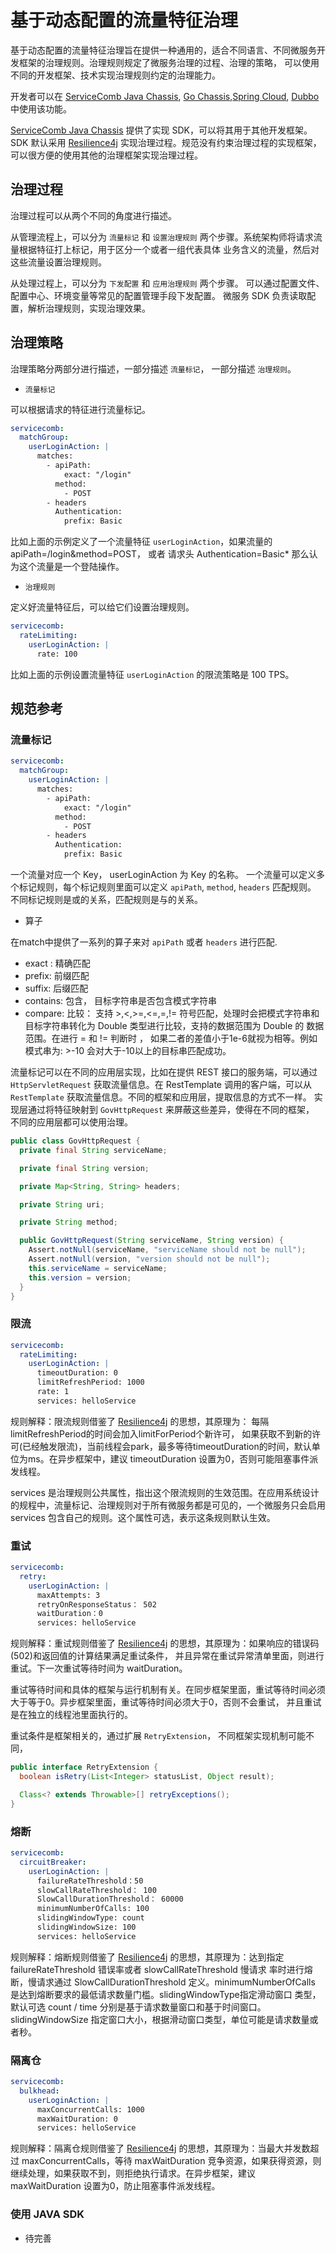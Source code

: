 # 基于动态配置的流量特征治理

基于动态配置的流量特征治理旨在提供一种通用的，适合不同语言、不同微服务开发框架的治理规则。治理规则规定了微服务治理的过程、治理的策略，
可以使用不同的开发框架、技术实现治理规则约定的治理能力。

开发者可以在 [ServiceComb Java Chassis][java-chassis], [Go Chassis][go-chassis],[Spring Cloud][spring-cloud],
[Dubbo][dubbo] 中使用该功能。

[ServiceComb Java Chassis][java-chassis] 提供了实现 SDK，可以将其用于其他开发框架。SDK 默认采用 [Resilience4j][resilience4j]
实现治理过程。规范没有约束治理过程的实现框架，可以很方便的使用其他的治理框架实现治理过程。 

## 治理过程

治理过程可以从两个不同的角度进行描述。

从管理流程上，可以分为 `流量标记` 和 `设置治理规则` 两个步骤。系统架构师将请求流量根据特征打上标记，用于区分一个或者一组代表具体
业务含义的流量，然后对这些流量设置治理规则。

从处理过程上，可以分为 `下发配置` 和 `应用治理规则` 两个步骤。 可以通过配置文件、配置中心、环境变量等常见的配置管理手段下发配置。
微服务 SDK 负责读取配置，解析治理规则，实现治理效果。

## 治理策略

治理策略分两部分进行描述，一部分描述 `流量标记`， 一部分描述 `治理规则`。 

* `流量标记`

可以根据请求的特征进行流量标记。

```yaml
servicecomb:
  matchGroup:
    userLoginAction: |
      matches:
        - apiPath:
            exact: "/login"
          method:
            - POST
        - headers
          Authentication: 
            prefix: Basic
```

比如上面的示例定义了一个流量特征 `userLoginAction`，如果流量的 apiPath=/login&method=POST， 或者 请求头 Authentication=Basic*
那么认为这个流量是一个登陆操作。

* `治理规则`

定义好流量特征后，可以给它们设置治理规则。

```yaml
servicecomb:
  rateLimiting:
    userLoginAction: |
      rate: 100
```

比如上面的示例设置流量特征 `userLoginAction` 的限流策略是 100 TPS。 

## 规范参考

### 流量标记

```yaml
servicecomb:
  matchGroup:
    userLoginAction: |
      matches:
        - apiPath:
            exact: "/login"
          method:
            - POST
        - headers
          Authentication: 
            prefix: Basic
```

一个流量对应一个 Key， userLoginAction 为 Key 的名称。 一个流量可以定义多个标记规则，每个标记规则里面可以定义 `apiPath`,
`method`, `headers` 匹配规则。 不同标记规则是或的关系，匹配规则是与的关系。

* 算子

在match中提供了一系列的算子来对 `apiPath` 或者 `headers` 进行匹配. 

  * exact : 精确匹配
  * prefix: 前缀匹配
  * suffix: 后缀匹配
  * contains: 包含， 目标字符串是否包含模式字符串
  * compare: 比较： 支持 >,<,>=,<=,=,!= 符号匹配，处理时会把模式字符串和目标字符串转化为 Double 类型进行比较，支持的数据范围为 Double 的
     数据范围。在进行 = 和 != 判断时 ， 如果二者的差值小于1e-6就视为相等。例如模式串为: >-10 会对大于-10以上的目标串匹配成功。

流量标记可以在不同的应用层实现，比如在提供 REST 接口的服务端，可以通过 `HttpServletRequest` 获取流量信息。在 RestTemplate 调用的客户端，可以从
`RestTemplate` 获取流量信息。不同的框架和应用层，提取信息的方式不一样。 实现层通过将特征映射到 `GovHttpRequest` 来屏蔽这些差异，使得在不同的框架，
不同的应用层都可以使用治理。

```java
public class GovHttpRequest {
  private final String serviceName;

  private final String version;

  private Map<String, String> headers;

  private String uri;

  private String method;

  public GovHttpRequest(String serviceName, String version) {
    Assert.notNull(serviceName, "serviceName should not be null");
    Assert.notNull(version, "version should not be null");
    this.serviceName = serviceName;
    this.version = version;
  }
}
```

### 限流

```yaml
servicecomb:
  rateLimiting:
    userLoginAction: |
      timeoutDuration: 0
      limitRefreshPeriod: 1000
      rate: 1
      services: helloService
```

规则解释：限流规则借鉴了 [Resilience4j][resilience4j] 的思想，其原理为： 每隔limitRefreshPeriod的时间会加入limitForPeriod个新许可，
如果获取不到新的许可(已经触发限流)，当前线程会park，最多等待timeoutDuration的时间，默认单位为ms。在异步框架中，建议 timeoutDuration
设置为0，否则可能阻塞事件派发线程。

services 是治理规则公共属性，指出这个限流规则的生效范围。在应用系统设计的规程中，流量标记、治理规则对于所有微服务都是可见的，一个微服务只会启用
services 包含自己的规则。这个属性可选，表示这条规则默认生效。

### 重试

```yaml
servicecomb:
  retry:
    userLoginAction: |
      maxAttempts: 3
      retryOnResponseStatus： 502
      waitDuration：0
      services: helloService
```

规则解释：重试规则借鉴了 [Resilience4j][resilience4j] 的思想，其原理为：如果响应的错误码(502)和返回值的计算结果满足重试条件，
并且异常在重试异常清单里面，则进行重试。下一次重试等待时间为 waitDuration。 

重试等待时间和具体的框架与运行机制有关。在同步框架里面，重试等待时间必须大于等于0。异步框架里面，重试等待时间必须大于0，否则不会重试，
并且重试是在独立的线程池里面执行的。

重试条件是框架相关的，通过扩展 `RetryExtension`， 不同框架实现机制可能不同，
```java
public interface RetryExtension {
  boolean isRetry(List<Integer> statusList, Object result);

  Class<? extends Throwable>[] retryExceptions();
}
```

### 熔断

```yaml
servicecomb:
  circuitBreaker:
    userLoginAction: |
      failureRateThreshold：50
      slowCallRateThreshold： 100
      SlowCallDurationThreshold： 60000
      minimumNumberOfCalls: 100
      slidingWindowType: count
      slidingWindowSize: 100
      services: helloService
```

规则解释：熔断规则借鉴了 [Resilience4j][resilience4j] 的思想，其原理为：达到指定 failureRateThreshold 错误率或者 slowCallRateThreshold 慢请求
率时进行熔断，慢请求通过 SlowCallDurationThreshold 定义。minimumNumberOfCalls 是达到熔断要求的最低请求数量门槛。slidingWindowType指定滑动窗口
类型，默认可选 count / time 分别是基于请求数量窗口和基于时间窗口。slidingWindowSize 指定窗口大小，根据滑动窗口类型，单位可能是请求数量或者秒。

### 隔离仓

```yaml
servicecomb:
  bulkhead:
    userLoginAction: |
      maxConcurrentCalls: 1000
      maxWaitDuration: 0
      services: helloService
```

规则解释：隔离仓规则借鉴了 [Resilience4j][resilience4j] 的思想，其原理为：当最大并发数超过 maxConcurrentCalls，等待 maxWaitDuration
竞争资源，如果获得资源，则继续处理，如果获取不到，则拒绝执行请求。在异步框架，建议 maxWaitDuration 设置为0，防止阻塞事件派发线程。

### 使用 JAVA SDK

* 待完善

[java-chassis]: https://github.com/apache/servicecomb-java-chassis
[go-chassis]: https://github.com/go-chassis/go-chassis
[spring-cloud]: https://github.com/huaweicloud/spring-cloud-huawei
[dubbo]: https://github.com/huaweicloud/dubbo-servicecomb
[resilience4j]: https://github.com/resilience4j